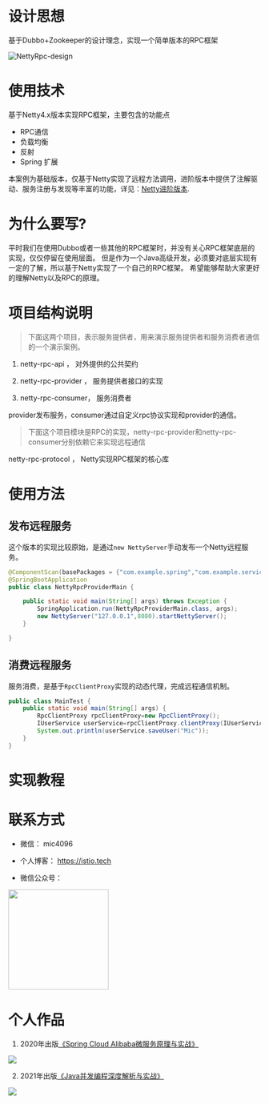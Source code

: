 # 设计思想

基于Dubbo+Zookeeper的设计理念，实现一个简单版本的RPC框架

![NettyRpc-design](https://user-images.githubusercontent.com/52684867/142019353-23ac808d-ff82-4820-b6db-2fb16cff6989.png)


# 使用技术


基于Netty4.x版本实现RPC框架，主要包含的功能点

* RPC通信
* 负载均衡
* 反射
* Spring 扩展

本案例为基础版本，仅基于Netty实现了远程方法调用，进阶版本中提供了注解驱动、服务注册与发现等丰富的功能，详见：[Netty进阶版本](https://github.com/2227324689/netty-rpc).

# 为什么要写?

平时我们在使用Dubbo或者一些其他的RPC框架时，并没有关心RPC框架底层的实现，仅仅停留在使用层面。
但是作为一个Java高级开发，必须要对底层实现有一定的了解，所以基于Netty实现了一个自己的RPC框架。
希望能够帮助大家更好的理解Netty以及RPC的原理。

# 项目结构说明

> 下面这两个项目，表示服务提供者，用来演示服务提供者和服务消费者通信的一个演示案例。

1. netty-rpc-api  ， 对外提供的公共契约

2. netty-rpc-provider ， 服务提供者接口的实现

3. netty-rpc-consumer， 服务消费者

provider发布服务，consumer通过自定义rpc协议实现和provider的通信。

> 下面这个项目模块是RPC的实现，netty-rpc-provider和netty-rpc-consumer分别依赖它来实现远程通信

netty-rpc-protocol ， Netty实现RPC框架的核心库


# 使用方法

## 发布远程服务

这个版本的实现比较原始，是通过`new NettyServer`手动发布一个Netty远程服务。

```java
@ComponentScan(basePackages = {"com.example.spring","com.example.service"})
@SpringBootApplication
public class NettyRpcProviderMain {

    public static void main(String[] args) throws Exception {
        SpringApplication.run(NettyRpcProviderMain.class, args);
        new NettyServer("127.0.0.1",8080).startNettyServer();
    }

}
```
## 消费远程服务

服务消费，是基于`RpcClientProxy`实现的动态代理，完成远程通信机制。

```java
public class MainTest {
    public static void main(String[] args) {
        RpcClientProxy rpcClientProxy=new RpcClientProxy();
        IUserService userService=rpcClientProxy.clientProxy(IUserService.class,"localhost",8080);
        System.out.println(userService.saveUser("Mic"));
    }
}


```

# 实现教程


# 联系方式

* 微信： mic4096

* 个人博客： https://istio.tech

* 微信公众号：

<img src="https://user-images.githubusercontent.com/52684867/142021673-5de16ad4-50f4-479b-8905-08f436cccebd.jpg" style="width:200px"/>


# 个人作品

1. 2020年出版[《Spring Cloud Alibaba微服务原理与实战》](https://item.jd.com/12848452.html)

![](https://mic-blob-bucket.oss-cn-beijing.aliyuncs.com/c11d945cd9351817.jpg)

2. 2021年出版[《Java并发编程深度解析与实战》](https://item.jd.com/12971665.html)

![](https://mic-blob-bucket.oss-cn-beijing.aliyuncs.com/5c9303318a52c860.jpg)

